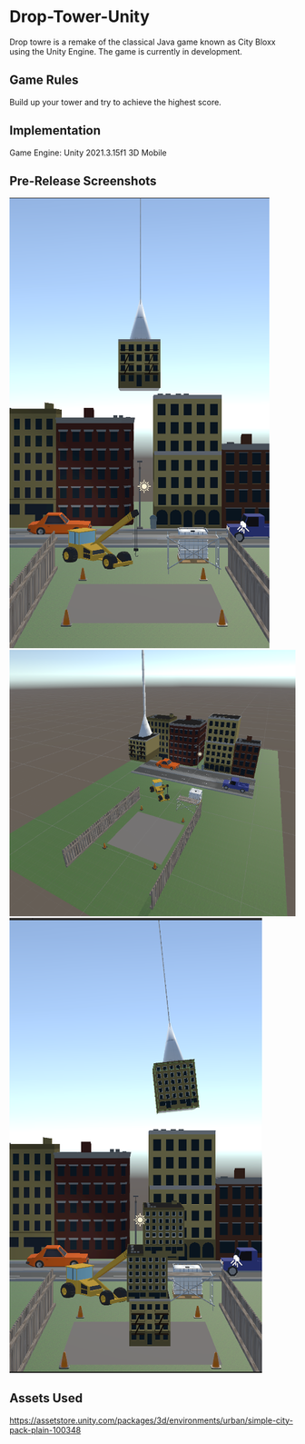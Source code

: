 # Drop-Tower-Unity
Drop towre is a remake of the classical Java game known as City Bloxx using the Unity Engine. The game is currently in development.

## Game Rules
Build up your tower and try to achieve the highest score.

## Implementation
Game Engine: Unity 2021.3.15f1 3D Mobile

## Pre-Release Screenshots
![Alt text](/images/1.PNG)
![Alt text](/images/2.PNG)
![Alt text](/images/3.PNG)

## Assets Used
https://assetstore.unity.com/packages/3d/environments/urban/simple-city-pack-plain-100348
